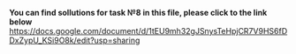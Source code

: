 **You can find sollutions for task №8 in this file, please click to the link below**
https://docs.google.com/document/d/1tEU9mh32gJSnysTeHpjCR7V9HS6fDDxZypU_KSi9O8k/edit?usp=sharing

